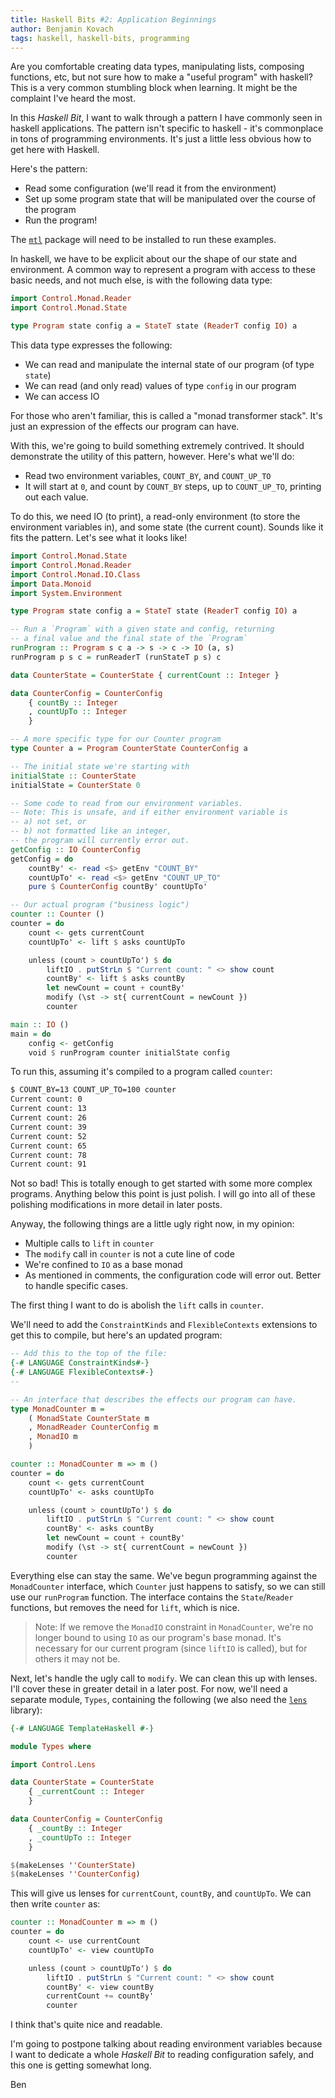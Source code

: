 ```yaml
---
title: Haskell Bits #2: Application Beginnings 
author: Benjamin Kovach
tags: haskell, haskell-bits, programming
---
```


Are you comfortable creating
data types, manipulating lists, composing functions, etc, but not sure how to make a "useful program" 
with haskell?
This is a very common stumbling block when learning. It might be the complaint I've heard the most. 

In this _Haskell Bit_, I want to walk through a pattern I have commonly seen in haskell applications.
The pattern isn't specific to haskell - it's commonplace in tons of programming environments.
It's just a little less obvious how to get here with Haskell. 

Here's the pattern:

- Read some configuration (we'll read it from the environment)
- Set up some program state that will be manipulated over the course of the program
- Run the program! 

The [`mtl`](https://hackage.haskell.org/package/mtl) package will need to be installed to run these examples.

In haskell, we have to be explicit about our the shape of our state and environment. A
common way to represent a program with access to these basic needs, and not much else,
is with the following data type:

```haskell
import Control.Monad.Reader
import Control.Monad.State

type Program state config a = StateT state (ReaderT config IO) a
```

This data type expresses the following:

- We can read and manipulate the internal state of our program (of type `state`)
- We can read (and only read) values of type `config` in our program
- We can access IO

For those who aren't familiar, this is called a "monad transformer stack".
It's just an expression of the effects our program can have.

With this, we're going to build something extremely contrived. It should demonstrate the utility of this
pattern, however. Here's what we'll do:

- Read two environment variables, `COUNT_BY`, and `COUNT_UP_TO`
- It will start at `0`, and count by `COUNT_BY` steps, up to `COUNT_UP_TO`, printing out each value.

To do this, we need IO (to print), a read-only environment (to store the environment variables in), and
some state (the current count). Sounds like it fits the pattern. Let's see what it looks like!

```haskell
import Control.Monad.State
import Control.Monad.Reader
import Control.Monad.IO.Class
import Data.Monoid
import System.Environment

type Program state config a = StateT state (ReaderT config IO) a

-- Run a `Program` with a given state and config, returning
-- a final value and the final state of the `Program`
runProgram :: Program s c a -> s -> c -> IO (a, s)
runProgram p s c = runReaderT (runStateT p s) c

data CounterState = CounterState { currentCount :: Integer }

data CounterConfig = CounterConfig
    { countBy :: Integer
    , countUpTo :: Integer
    }

-- A more specific type for our Counter program
type Counter a = Program CounterState CounterConfig a

-- The initial state we're starting with
initialState :: CounterState
initialState = CounterState 0

-- Some code to read from our environment variables.
-- Note: This is unsafe, and if either environment variable is
-- a) not set, or
-- b) not formatted like an integer,
-- the program will currently error out.
getConfig :: IO CounterConfig
getConfig = do
    countBy' <- read <$> getEnv "COUNT_BY"  
    countUpTo' <- read <$> getEnv "COUNT_UP_TO"
    pure $ CounterConfig countBy' countUpTo' 

-- Our actual program ("business logic")
counter :: Counter () 
counter = do
    count <- gets currentCount
    countUpTo' <- lift $ asks countUpTo

    unless (count > countUpTo') $ do
        liftIO . putStrLn $ "Current count: " <> show count 
        countBy' <- lift $ asks countBy
        let newCount = count + countBy'
        modify (\st -> st{ currentCount = newCount })
        counter

main :: IO ()
main = do
    config <- getConfig
    void $ runProgram counter initialState config
```

To run this, assuming it's compiled to a program called `counter`:

```bash
$ COUNT_BY=13 COUNT_UP_TO=100 counter
Current count: 0
Current count: 13
Current count: 26
Current count: 39
Current count: 52
Current count: 65
Current count: 78
Current count: 91
```

Not so bad! This is totally enough to get started with some more complex programs.
Anything below this point is just polish. I will go into all of these polishing modifications
in more detail in later posts.

Anyway, the following things are a little ugly right now, in my opinion:

- Multiple calls to `lift` in `counter`
- The `modify` call in `counter` is not a cute line of code
- We're confined to `IO` as a base monad
- As mentioned in comments, the configuration code will error out. Better to handle specific cases.

The first thing I want to do is abolish the `lift` calls in `counter`.

We'll need to add the `ConstraintKinds` and `FlexibleContexts` extensions to get this to compile, but here's an updated
program:

```haskell
-- Add this to the top of the file:
{-# LANGUAGE ConstraintKinds#-}
{-# LANGUAGE FlexibleContexts#-}
--

-- An interface that describes the effects our program can have.
type MonadCounter m = 
    ( MonadState CounterState m
    , MonadReader CounterConfig m
    , MonadIO m
    )

counter :: MonadCounter m => m () 
counter = do
    count <- gets currentCount
    countUpTo' <- asks countUpTo

    unless (count > countUpTo') $ do
        liftIO . putStrLn $ "Current count: " <> show count 
        countBy' <- asks countBy
        let newCount = count + countBy'
        modify (\st -> st{ currentCount = newCount })
        counter
```

Everything else can stay the same.
We've begun programming against the `MonadCounter` interface, which `Counter` just happens to satisfy,
so we can still use our `runProgram` function.
The interface contains the `State`/`Reader` functions, but removes the need for `lift`, which is nice.

> Note: If we remove the `MonadIO` constraint in `MonadCounter`,
we're no longer bound to using `IO` as our program's base monad.
It's necessary for our current program (since `liftIO` is called), but for others it may not be.

Next, let's handle the ugly call to `modify`. We can clean this up with lenses.
I'll cover these in greater detail in a later post.
For now, we'll need a separate module, `Types`, containing the following (we also need the [`lens`](https://hackage.haskell.org/package/lens) library):

```haskell
{-# LANGUAGE TemplateHaskell #-}

module Types where

import Control.Lens

data CounterState = CounterState
    { _currentCount :: Integer
    }

data CounterConfig = CounterConfig
    { _countBy :: Integer
    , _countUpTo :: Integer
    }

$(makeLenses ''CounterState)
$(makeLenses ''CounterConfig)
```

This will give us lenses for `currentCount`, `countBy`, and `countUpTo`. We can then write `counter` as:

```haskell
counter :: MonadCounter m => m () 
counter = do
    count <- use currentCount
    countUpTo' <- view countUpTo

    unless (count > countUpTo') $ do
        liftIO . putStrLn $ "Current count: " <> show count 
        countBy' <- view countBy
        currentCount += countBy'
        counter
```

I think that's quite nice and readable.

I'm going to postpone talking about reading environment variables because I want to dedicate a whole _Haskell Bit_ to
reading configuration safely, and this one is getting somewhat long.

Ben
